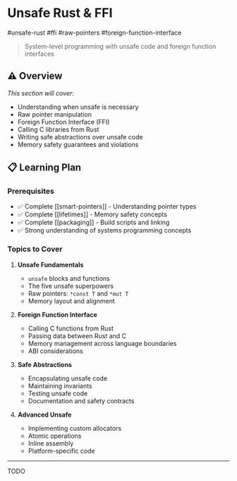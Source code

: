 # Unsafe Rust & FFI

#unsafe-rust #ffi #raw-pointers #foreign-function-interface

> System-level programming with unsafe code and foreign function interfaces

## ⚠️ Overview

*This section will cover:*
- Understanding when unsafe is necessary
- Raw pointer manipulation
- Foreign Function Interface (FFI)
- Calling C libraries from Rust
- Writing safe abstractions over unsafe code
- Memory safety guarantees and violations

## 📋 Learning Plan

### Prerequisites
- ✅ Complete [[smart-pointers]] - Understanding pointer types
- ✅ Complete [[lifetimes]] - Memory safety concepts
- ✅ Complete [[packaging]] - Build scripts and linking
- ✅ Strong understanding of systems programming concepts

### Topics to Cover
1. **Unsafe Fundamentals**
   - `unsafe` blocks and functions
   - The five unsafe superpowers
   - Raw pointers: `*const T` and `*mut T`
   - Memory layout and alignment

2. **Foreign Function Interface**
   - Calling C functions from Rust
   - Passing data between Rust and C
   - Memory management across language boundaries
   - ABI considerations

3. **Safe Abstractions**
   - Encapsulating unsafe code
   - Maintaining invariants
   - Testing unsafe code
   - Documentation and safety contracts

4. **Advanced Unsafe**
   - Implementing custom allocators
   - Atomic operations
   - Inline assembly
   - Platform-specific code

---

TODO
